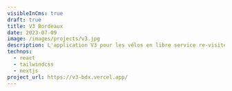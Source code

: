 ```yaml
---
visibleInCms: true
draft: true
title: V3 Bordeaux
date: 2023-07-09
image: /images/projects/v3.jpg
description: L'application V3 pour les vélos en libre service re-visitée et enrichie.
technos:
  - react
  - tailwindcss
  - nextjs
project_url: https://v3-bdx.vercel.app/
---
```

